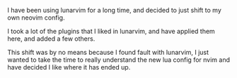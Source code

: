 I have been using lunarvim for a long time, and decided to just shift to my own neovim config. 

I took a lot of the plugins that I liked in lunarvim, and have applied them here, and added a few others. 

This shift was by no means because I found fault with lunarvim, I just wanted to take the time to really understand the new lua config for nvim and have decided I like where it has ended up.
